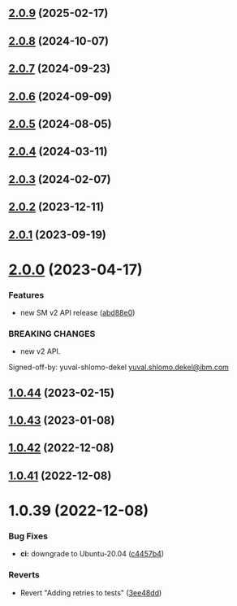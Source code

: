 ## [2.0.9](https://github.com/IBM/secrets-manager-node-sdk/compare/v2.0.8...v2.0.9) (2025-02-17)

## [2.0.8](https://github.com/IBM/secrets-manager-node-sdk/compare/v2.0.7...v2.0.8) (2024-10-07)

## [2.0.7](https://github.com/IBM/secrets-manager-node-sdk/compare/v2.0.6...v2.0.7) (2024-09-23)

## [2.0.6](https://github.com/IBM/secrets-manager-node-sdk/compare/v2.0.5...v2.0.6) (2024-09-09)

## [2.0.5](https://github.com/IBM/secrets-manager-node-sdk/compare/v2.0.4...v2.0.5) (2024-08-05)

## [2.0.4](https://github.com/IBM/secrets-manager-node-sdk/compare/v2.0.3...v2.0.4) (2024-03-11)

## [2.0.3](https://github.com/IBM/secrets-manager-node-sdk/compare/v2.0.2...v2.0.3) (2024-02-07)

## [2.0.2](https://github.com/IBM/secrets-manager-node-sdk/compare/v2.0.1...v2.0.2) (2023-12-11)

## [2.0.1](https://github.com/IBM/secrets-manager-node-sdk/compare/v2.0.0...v2.0.1) (2023-09-19)

# [2.0.0](https://github.com/IBM/secrets-manager-node-sdk/compare/v1.0.44...v2.0.0) (2023-04-17)


### Features

* new SM v2 API release ([abd88e0](https://github.com/IBM/secrets-manager-node-sdk/commit/abd88e0825bd524f6601d7b682dd79e69323e7d6))


### BREAKING CHANGES

* new v2 API.

Signed-off-by: yuval-shlomo-dekel <yuval.shlomo.dekel@ibm.com>

## [1.0.44](https://github.com/IBM/secrets-manager-node-sdk/compare/v1.0.43...v1.0.44) (2023-02-15)

## [1.0.43](https://github.com/IBM/secrets-manager-node-sdk/compare/v1.0.42...v1.0.43) (2023-01-08)

## [1.0.42](https://github.com/IBM/secrets-manager-node-sdk/compare/v1.0.41...v1.0.42) (2022-12-08)

## [1.0.41](https://github.com/IBM/secrets-manager-node-sdk/compare/v1.0.40...v1.0.41) (2022-12-08)

# 1.0.39 (2022-12-08)


### Bug Fixes

* **ci:** downgrade to Ubuntu-20.04 ([c4457b4](https://github.com/IBM/secrets-manager-node-sdk/commit/c4457b4c99baa6b492b1a4a7c239207bf3953e0f))


### Reverts

* Revert "Adding retries to tests" ([3ee48dd](https://github.com/IBM/secrets-manager-node-sdk/commit/3ee48dd57a322b48e1aeca2ac0d5595e8f5c7a5f))
